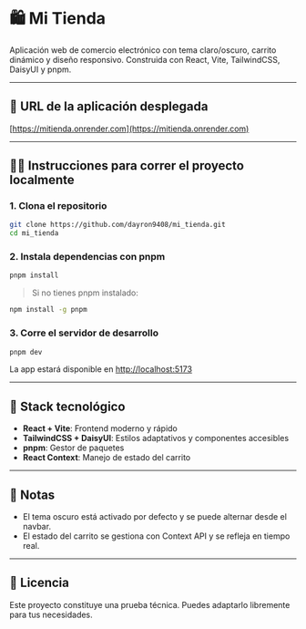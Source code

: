 # 🛍️ Mi Tienda

Aplicación web de comercio electrónico con tema claro/oscuro, carrito dinámico y diseño responsivo. Construida con React, Vite, TailwindCSS, DaisyUI y pnpm.

---

## 🚀 URL de la aplicación desplegada

[https://mitienda.onrender.com](https://mitienda.onrender.com)

---

## 🧑‍💻 Instrucciones para correr el proyecto localmente

### 1. Clona el repositorio

```bash
git clone https://github.com/dayron9408/mi_tienda.git
cd mi_tienda
```

### 2. Instala dependencias con pnpm

```bash
pnpm install
```

> Si no tienes pnpm instalado:

```bash
npm install -g pnpm
```

### 3. Corre el servidor de desarrollo

```bash
pnpm dev
```

La app estará disponible en [http://localhost:5173](http://localhost:5173)

---

## 🧰 Stack tecnológico

- **React + Vite**: Frontend moderno y rápido
- **TailwindCSS + DaisyUI**: Estilos adaptativos y componentes accesibles
- **pnpm**: Gestor de paquetes
- **React Context**: Manejo de estado del carrito

---

## 📝 Notas

- El tema oscuro está activado por defecto y se puede alternar desde el navbar.
- El estado del carrito se gestiona con Context API y se refleja en tiempo real.

---

## 📄 Licencia

Este proyecto constituye una prueba técnica. Puedes adaptarlo libremente para tus necesidades.
